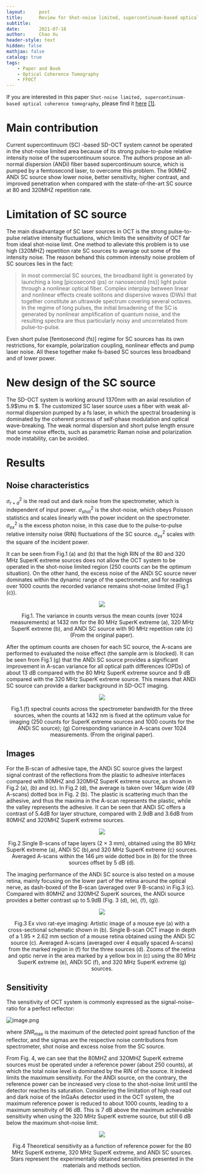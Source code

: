```yaml
---
layout:     post
title:      Review for Shot-noise limited, supercontinuum-based optical coherence tomography
subtitle:   
date:       2021-07-18
author:     Chao Xu
header-style: text
hidden: false 
mathjax: false
catalog: true
tags:
    - Paper and Book
    - Optical Coherence Tomography
    - FFOCT
---
```


If you are interested in this paper `Shot-noise limited, supercontinuum-based optical coherence tomography`, please find it [here](https://doi.org/10.1038/s41592-020-0853-5) [[1]](https://doi.org/10.1038/s41592-020-0853-5).

# Main contribution

Current supercontinuum (SC) -based SD-OCT system cannot be operated in the shot-noise limited area because of its strong pulse-to-pulse relative intensity noise of the supercontinuum source. The authors propose an all-normal dispersion (ANDi) fiber based supercontinuum source, which is pumped by a femtosecond laser, to overcome this problem. The 90MHZ ANDi SC source show lower noise, better sensitivity, higher contrast, and improved penetration when compared with the state-of-the-art SC source  at 80 and 320MHZ repetition rate.   

# Limitation of SC source

The main disadvantage of SC laser sources in OCT is the strong pulse-to-pulse relative intensity fluctuations, which limits the sensitivity of OCT far from ideal shot-noise limit. One method to alleviate this problem is to use high (320MHZ) repetition rate SC sources to average out some of the intensity noise. The reason behand this common intensity noise problem of SC sources  lies in the fact:

> In most commercial SC sources, the broadband light is generated by launching a long [picosecond (ps) or nanosecond (ns)] light pulse through a nonlinear optical fiber. Complex interplay between linear and nonlinear effects create solitons and dispersive waves (DWs) that together constitute an ultrawide spectrum covering several octaves. In the regime of long pulses, the initial broadening of the SC is generated by nonlinear amplification of quantum noise, and the resulting spectra are thus particularly noisy and uncorrelated from pulse-to-pulse.   

Even short pulse [femtosecond (fs)] regime for SC sources has its own restrictions, for example, polarization coupling,  nonlinear effects and pump laser noise. All these together make fs-based SC sources less broadband and of lower power.

# New design of the SC source

The SD-OCT system is working around 1370nm with an axial resolution of 5.9$\mu m $. The customized SC laser source uses a fiber with weak all-normal dispersion pumped by a fs laser, in which the spectral broadening is dominated by the coherent process of self-phase modulation and optical wave-breaking. The weak normal dispersion and short pulse length ensure that some noise effects, such as parametric Raman noise and polarization mode instability, can be avoided.

# Results

## Noise characteristics

$\sigma _{r + d}^2$ is the read out and dark noise from the spectrometer, which is independent of input power. $\sigma _{shot}^2$ is the shot-noise, which obeys Poisson statistics and scales linearly with the power incident on the spectrometer. $\sigma _{ex}^2$ is the excess photon noise, in this case due to the pulse-to-pulse relative intensity noise (RIN) fluctuations of the SC source. $\sigma _{ex}^2$ scales with the square of the incident power.  

It can be seen from Fig.1 (a) and (b) that the high RIN of the 80 and 320 MHz SuperK extreme sources does not allow the OCT system to be operated in the shot-noise limited region (250 counts can be the optimum situation). On the other hand, the excess noise of the ANDi SC source  never dominates within the dynamic range of the spectrometer, and for readings over 1000 counts the recorded variance remains shot-noise limited (Fig.1 (c)).   

 <p align="center">
<img src="https://i.loli.net/2021/07/18/MCY1fVPxEuS2NRF.png">
</p>
<p style="text-align:center;">Fig.1. The variance in counts versus the mean counts (over 1024 measurements) at 1432 nm for the 80 MHz SuperK extreme (a), 320 MHz SuperK extreme (b), and ANDi SC source with 90 MHz repetition rate (c) (From the original paper).</p>

After the optimum counts are chosen for each SC source, the A-scans are performed to evaluated the noise effect (the sample arm is blocked). It can be seen from Fig.1 (g) that  the ANDi SC source provides a significant improvement in A-scan variance for all optical path differences (OPDs) of about 13 dB compared with the 80 MHz SuperK extreme source and 9 dB compared with the 320 MHz SuperK extreme source. This means that ANDi SC source can provide a darker background in SD-OCT imaging.

 <p align="center">
<img src="https://i.loli.net/2021/07/18/qLwMHkWSJ7C6Gy3.png">
</p>
<p style="text-align:center;">Fig.1.(f) spectral counts across the spectrometer bandwidth for the three sources, when the counts at 1432 nm is fixed at the optimum value for
imaging (250 counts for SuperK extreme sources and 1000 counts for the ANDi SC source); (g)  Corresponding variance in A-scans over 1024 measurements. (From the original paper).</p>

## Images

For the B-scan of adhesive tape, the ANDi SC source gives the largest signal contrast of the reflections from the
plastic to adhesive interfaces compared with 80MHZ and 320MHZ SuperK extreme source, as shown in Fig.2 (a), (b) and (c). In Fig.2 (d), the average is taken over 146$\mu m$ wide (49 A-scans) dotted box in Fig. 2 (b). The plastic is scattering much than the adhesive, and thus the maxima in the A-scan represents the plastic, while the valley represents the adhesive. It can be seen that ANDi SC offers a contrast of 5.4dB for layer structure, compared with 2.9dB and 3.6dB from 80MHZ and 320MHZ SuperK extreme sources. 

 <p align="center">
<img src="https://i.loli.net/2021/07/18/aJS9jEN5UnWtXO4.png">
</p>
<p style="text-align:center;">Fig.2 Single B-scans of tape layers (2 × 3 mm), obtained using the 80 MHz SuperK extreme (a), ANDi SC (b),and 320 MHz SuperK extreme (c) sources. Averaged A-scans within the 146 μm wide dotted box in (b) for the three sources offset by 5 dB (d).</p>

The imaging performance of the ANDi SC source is also tested on a mouse retina, mainly focusing on the lower part of the retina around the optical nerve, as dash-boxed of the B-scan (averaged over 9 B-scans) in Fig.3 (c). Compared with 80MHZ and 320MHZ SuperK sources, the ANDi source provides a better contrast up to 5.9dB (Fig. 3 (d), (e), (f), (g)).

 <p align="center">
<img src="https://i.loli.net/2021/07/18/nByZgqkI9jRAfKC.png">
</p>
<p style="text-align:center;">Fig.3  Ex vivo rat-eye imaging: Artistic image of a mouse eye (a) with a cross-sectional schematic shown in (b). Single B-scan OCT image in depth of a 1.95 × 2.62 mm section of a mouse retina obtained using the ANDi SC source (c). Averaged A-scans (averaged over 4 equally spaced A-scans) from the marked region in (f) for the three sources (d). Zooms of the retina and optic nerve in the area marked by a yellow box in (c) using the 80 MHz SuperK extreme (e), ANDi SC (f), and 320 MHz SuperK extreme (g) sources.</p>

## Sensitivity

The sensitivity of OCT system is commonly expressed as the signal-noise-ratio for a perfect reflector:

![image.png](https://i.loli.net/2021/07/18/4oL38nkJGbBxfOc.png)

 where $SNR_{\max }$ is the maximum of the detected point spread function of the reflector, and the sigmas are the respective noise contributions from spectrometer, shot noise and excess noise from the SC source. 

From Fig. 4, we can see that the 80MHZ and 320MHZ SuperK extreme sources must be operated under a reference power (about 250 counts), at which the total noise level is dominated by the RIN of the source. It indeed limits the maximum sensitivity. For the ANDi source, on the contrary, the reference power can be increased very close to the shot-noise limit until the detector reaches its saturation. Considering the limitation of high read out and dark noise of the InGaAs detector used in the OCT system,   the maximum reference power is reduced to about 1000 counts, leading to a maximum sensitivity of 96 dB. This is 7 dB above the maximum achievable sensitivity when using the 320 MHz SuperK extreme source, but still 6 dB below the maximum shot-noise limit.  

<p align="center">
<img src="https://i.loli.net/2021/07/18/GZIDRzm3lQdp1jq.png">
</p>
<p style="text-align:center;">Fig.4  Theoretical sensitivity as a function of reference power for the 80 MHz SuperK extreme, 320 MHz SuperK extreme, and ANDi SC sources. Stars represent the experimentally obtained sensitivities presented in the materials and methods section. </p>

